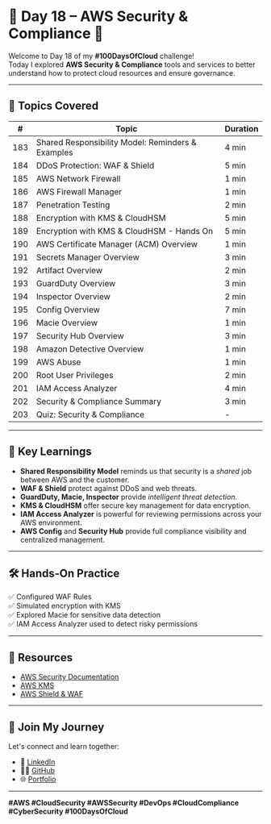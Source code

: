 
# 📘 Day 18 – AWS Security & Compliance 🔐

Welcome to Day 18 of my **#100DaysOfCloud** challenge!  
Today I explored **AWS Security & Compliance** tools and services to better understand how to protect cloud resources and ensure governance.

---

## 🎯 Topics Covered

| #   | Topic                                                   | Duration |
|-----|----------------------------------------------------------|----------|
| 183 | Shared Responsibility Model: Reminders & Examples        | 4 min    |
| 184 | DDoS Protection: WAF & Shield                            | 5 min    |
| 185 | AWS Network Firewall                                     | 1 min    |
| 186 | AWS Firewall Manager                                     | 1 min    |
| 187 | Penetration Testing                                      | 2 min    |
| 188 | Encryption with KMS & CloudHSM                           | 5 min    |
| 189 | Encryption with KMS & CloudHSM - Hands On                | 5 min    |
| 190 | AWS Certificate Manager (ACM) Overview                   | 1 min    |
| 191 | Secrets Manager Overview                                 | 3 min    |
| 192 | Artifact Overview                                        | 2 min    |
| 193 | GuardDuty Overview                                       | 3 min    |
| 194 | Inspector Overview                                       | 2 min    |
| 195 | Config Overview                                          | 7 min    |
| 196 | Macie Overview                                           | 1 min    |
| 197 | Security Hub Overview                                    | 3 min    |
| 198 | Amazon Detective Overview                                | 1 min    |
| 199 | AWS Abuse                                                | 1 min    |
| 200 | Root User Privileges                                     | 2 min    |
| 201 | IAM Access Analyzer                                      | 4 min    |
| 202 | Security & Compliance Summary                            | 3 min    |
| 203 | Quiz: Security & Compliance                              | -        |

---

## 🔐 Key Learnings

- **Shared Responsibility Model** reminds us that security is a *shared* job between AWS and the customer.
- **WAF & Shield** protect against DDoS and web threats.
- **GuardDuty, Macie, Inspector** provide *intelligent threat detection*.
- **KMS & CloudHSM** offer secure key management for data encryption.
- **IAM Access Analyzer** is powerful for reviewing permissions across your AWS environment.
- **AWS Config** and **Security Hub** provide full compliance visibility and centralized management.

---

## 🛠️ Hands-On Practice

✅ Configured WAF Rules  
✅ Simulated encryption with KMS  
✅ Explored Macie for sensitive data detection  
✅ IAM Access Analyzer used to detect risky permissions

---

## 🔗 Resources

- [AWS Security Documentation](https://docs.aws.amazon.com/security/)
- [AWS KMS](https://aws.amazon.com/kms/)
- [AWS Shield & WAF](https://aws.amazon.com/shield/)

---


## 🔁 Join My Journey
Let's connect and learn together:
- 💼 [LinkedIn](https://linkedin.com/in/tanvirmulla11)
- 🧑‍💻 [GitHub](https://github.com/tanvirmulla11)
- 🌐 [Portfolio](https://tanvirmulla11.github.io)

---

**#AWS #CloudSecurity #AWSSecurity #DevOps #CloudCompliance #CyberSecurity #100DaysOfCloud**
